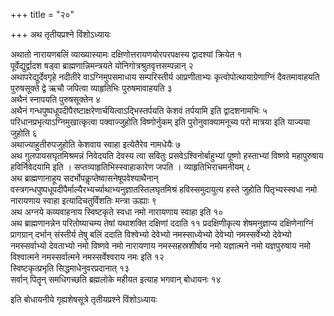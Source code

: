 +++
title = "२०"

+++
अथ तृतीयप्रश्ने विंशोऽध्यायः

अथातो नारायणबलिं व्याख्यास्यामः दक्षिणोत्तरायणयोरपरपक्षस्य द्वादश्यां क्रियेत १  
पूर्वेद्युर्द्वादश षड्वा ब्राह्मणान्निमन्त्रयते योनिगोत्रश्रुतवृत्तसम्पन्नान् २  
अथापरेद्युर्देवगृहे नदीतीरे वाऽग्निमुपसमाधाय सम्परिस्तीर्य आप्रणीताभ्यः कृत्वोपोत्थायाग्रेणाग्निं दैवतमावाहयति पुरुषसूक्ते द्वे ऋचौ जपित्वा व्याहृतिभिः पुरुषमावाहयति ३  
अथैनं स्नापयति पुरुषसूक्तेन ४  
अथैनं गन्धपुष्पधूपदीपैरष्टाक्षरेणार्चयित्वाऽद्भिस्तर्पयति केशवं तर्पयामि इति द्वादशनामभिः ५  
परिधानप्रभृत्याऽग्निमुखात्कृत्वा पक्वाज्जुहोति विष्णोर्नुकम् इति पुरोनुवाक्यामनूच्य परो मात्रया इति याज्यया जुहोति ६  
अथाज्याहुतीरुपजुहोति केशवाय स्वाहा इत्येतैरेव नामधेयैः ७  
अथ गुलपायसघृतमिश्रमन्नं निवेदयति देवस्य त्वा सवितुः प्रसवेऽश्विनोर्बाहुभ्यां पूष्णो हस्ताभ्यां विष्णवे महापुरुषाय हविर्निवेदयामि इति । सप्तव्याहृतिभिस्स्वाहाकारेण जपति । व्याहृतिभिराचमनीयम् ८  
अथ ब्राह्मणानाहूय सदर्भोपकॢप्तेष्वासनेषूपवेश्याथैनान् वस्त्रगन्धपुष्पधूपदीपैर्माल्यैरभ्यर्च्याथाभ्यनुज्ञातस्तिलघृतमिश्रं हविस्समुदायुत्य हस्ते जुहोति पितृभ्यस्स्वधा नमो नारायणाय स्वाहा इत्यादिचतुर्विंशतिः मन्त्रा ऊह्याः ९  
अथ अग्नये कव्यवाहनाय स्विष्टकृते स्वधा नमो नारायणाय स्वाहा इति १०  
अथ ब्राह्मणानन्नेन परितोष्याचम्य तेषां यथाशक्ति दक्षिणां ददाति ११
प्रदक्षिणीकृत्य शेषमनुज्ञाप्य दक्षिणेनाग्निं प्रागग्रान् दर्भान् संस्तीर्य तेषु बलिं ददाति विश्वेभ्यो देवेभ्यो नमस्साध्येभ्यो देवेभ्यो नमस्सर्वेभ्यो देवेभ्यो नमस्सर्वाभ्यो देवताभ्यो नमो विष्णवे नमो नारायणाय नमस्सहस्रशीर्षाय नमो यज्ञात्मने नमो यज्ञपुरुषाय नमो विश्वात्मने नमस्सर्वात्मने नमस्सर्वेश्वराय नमः इति १२  
स्विष्टकृत्प्रभृति सिद्धमाधेनुवरप्रदानात् १३  
सर्वान् पितॄन् समधिगच्छति ब्रह्मलोके महीयत इत्याह भगवान् बोधायनः १४  

इति बोधायनीये गृह्यशेषसूत्रे तृतीयप्रश्ने विंशोऽध्यायः
